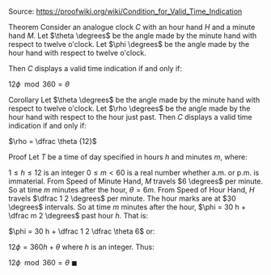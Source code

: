 # 

Source: https://proofwiki.org/wiki/Condition_for_Valid_Time_Indication

Theorem
Consider an analogue clock $C$ with an hour hand $H$ and a minute hand $M$.
Let $\theta \degrees$ be the angle made by the minute hand with respect to twelve o'clock.
Let $\phi \degrees$ be the angle made by the hour hand with respect to twelve o'clock.

Then $C$ displays a valid time indication if and only if:

$12 \phi \mod 360 = \theta$


Corollary
Let $\theta \degrees$ be the angle made by the minute hand with respect to twelve o'clock.
Let $\rho \degrees$ be the angle made by the hour hand with respect to the hour just past.
Then $C$ displays a valid time indication if and only if:

$\rho = \dfrac \theta {12}$


Proof
Let $T$ be a time of day specified in hours $h$ and minutes $m$, where:

$1 \le h \le 12$ is an integer
$0 \le m < 60$ is a real number
whether a.m. or p.m. is immaterial.
From Speed of Minute Hand, $M$ travels $6 \degrees$ per minute.
So at time $m$ minutes after the hour, $\theta = 6 m$.
From Speed of Hour Hand, $H$ travels $\dfrac 1 2 \degrees$ per minute. 
The hour marks are at $30 \degrees$ intervals.
So at time $m$ minutes after the hour, $\phi = 30 h + \dfrac m 2 \degrees$ past hour $h$.
That is:

$\phi = 30 h + \dfrac 1 2 \dfrac \theta 6$
or:

$12 \phi = 360 h + \theta$
where $h$ is an integer.
Thus:

$12 \phi \mod 360 = \theta$
$\blacksquare$





